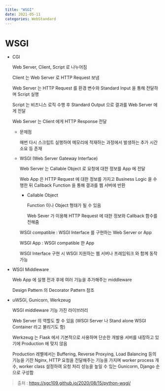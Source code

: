 ```yaml
---
title: "WSGI"
date: 2021-05-11
categories: WebStandard
---
```


# WSGI

- CGI

  Web Server, Client, Script 로 나누어짐

  Client 는 Web Server 로 HTTP Request 보냄

  Web Server 는 HTTP Request 를 환경 변수와 Standard Input 을 통해 전달하며 Script 실행

  Script 는 비즈니스 로직 수행 후 Standard Output 으로 결과를 Web Server 에게 전달

  Web Server 는 Client 에게 HTTP Response 전달

  - 문제점

    매번 다시 스크립트 실행하여 메모리에 적재하는 과정에서 발생하는 추가 시간 소요 등 존재

  - WSGI (Web Server Gateway Interface)

    Web Server 는 Callable Object 로 요청에 대한 정보를 App 에 전달

    Web App 은 HTTP Request 에 대한 정보를 가지고 Business Logic 을 수행한 뒤 Callback Function 을 통해 결과를 웹 서버에 반환

    - Callable Object

      Function 이나 Object 형태가 될 수 있음

      Web Sever 가 이용해 HTTP Request 에 대한 정보와 Callback 함수를 전해줌

    WSGI compatible : WSGI Interface 를 구현하는 Web Server or App

    WSGI App : WSGI compatible 한 App

    WSGI Interface 구현 시 WSGI 지원하는 웹 서버나 프레임워크 와 함께 동작 가능

- WSGI Middleware

  Web App 에 실행 전과 후에 여러 기능을 추가해주는 middleware

  Design Pattern 의 Decorator Pattern 참조

- uWSGI, Gunicorn, Werkzeug

  WSGI middleware 기능 가진 라이브러리

  Web Server 의 역할도 할 수 있음 (WSGI Server 나 Stand alone WSGI Container 라고 불리기도 함)

  Werkzeug 는 Flask 에서 기본적으로 사용하며 단순한 개발용 서버를 내장하고 있기에 Production 에 맞지 않음

  Production 레벨에서는 Buffering, Reverse Proxying, Load Balancing 등의 기능을 기잔 Nginx, HTTP 요청을 전달해주는 기능을 가지며 worker process 개수, worker class 설정하여 요청 처리 성능을 높일 수 있는 Gunicorm, Django 순으로 구성함

> 출처 : https://sgc109.github.io/2020/08/15/python-wsgi/
